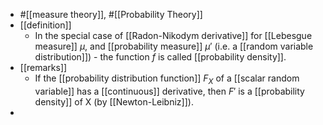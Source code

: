 - #[[measure theory]], #[[Probability Theory]]
- [[definition]]
	- In the special case of [[Radon-Nikodym derivative]] for [[Lebesgue measure]] $\mu$, and [[probability measure]] $\mu'$ (i.e. a [[random variable distribution]]) - the function $f$ is called [[probability density]].
- [[remarks]]
	- If the [[probability distribution function]] $F_X$ of a [[scalar random variable]] has a [[continuous]] derivative, then $F'$ is a [[probability density]] of X (by [[Newton-Leibniz]]).
-